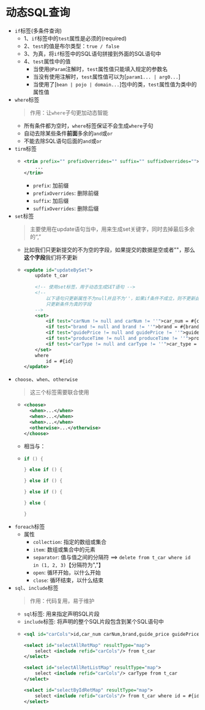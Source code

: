 # 动态SQL查询

- `if`标签(多条件查询)
  - 1、`if`标签中的`test`属性是必须的(required)
  - 2、`test`的值是布尔类型：`true / false` 
  - 3、为真，将`if`标签中的SQL语句拼接到外面的SQL语句中 
  - 4、`test`属性中的值
    - 当使用`@Param`注解时，`test`属性值只能填入规定的参数名
    - 当没有使用注解时，`test`属性值可以为[`param1... | arg0...`]
    - 当使用了[`bean | pojo | domain...`]包中的类，`test`属性值为类中的属性值
- `where`标签
  > 作用：让`where`子句更加动态智能
  - 所有条件都为空时，`where`标签保证不会生成`where`子句
  - 自动去除某些条件**前面**多余的`and`或`or`
  - 不能去除SQL语句后面的`and`或`or`
- `tirm`标签
  - ```xml
    <trim prefix="" prefixOverrides="" suffix="" suffixOverrides="">
        ...
    </trim>
    ```
    - `prefix`: 加前缀
    - `prefixOverrides`: 删除前缀
    - `suffix`: 加后缀
    - `suffixOverrides`: 删除后缀
- `set`标签
  > 主要使用在update语句当中，用来生成set关键字，同时去掉最后多余的“,”
  - 比如我们只更新提交的不为空的字段，如果提交的数据是空或者""，那么**这个字段**我们将不更新
  - ```xml
    <update id="updateBySet">
        update t_car
        
        <!-- 使用set标签，用于动态生成SET语句 -->
        <!-- 
            以下语句只更新属性不为null并且不为''，如果if条件不成立，则不更新此属性
            只更新条件为真的字段
        -->
        <set>
            <if test="carNum != null and carNum != ''">car_num = #{carNum},</if>
            <if test="brand != null and brand != ''">brand = #{brand},</if>
            <if test="guidePrice != null and guidePrice != ''">guide_price = #{guidePrice},</if>
            <if test="produceTime != null and produceTime != ''">produce_time = #{produceTime},</if>
            <if test="carType != null and carType != ''">car_type = #{carType},</if>
        </set>
        where
            id = #{id}
    </update>
    ```
- `choose`、`when`、`otherwise`
  > 这三个标签需要联合使用
  - ```xml
    <choose>
      <when>...</when>
      <when>...</when>
      <when>...</when>
      <otherwise>...</otherwise>
    </choose>
    ```
  - 相当与：
  - ```java
    if () {
    
    } else if () {
    
    } else if () {
    
    } else if () {
    
    } else {

    } 
    ```
- `foreach`标签
  - 属性
    - `collection`: 指定的数组或集合
    - `item`: 数组或集合中的元素
    - `separator`: 值与值之间的分隔符 ==> `delete from t_car where id in (1, 2, 3)`【分隔符为","】
    - `open`: 循环开始，以什么开始
    - `close`: 循环结束，以什么结束
- `sql`、`include`标签
  > 作用：代码复用，易于维护
  - `sql`标签: 用来指定声明SQL片段
  - `include`标签: 将声明的整个SQL片段包含到某个SQL语句中
  - ```xml
    <sql id="carCols">id,car_num carNum,brand,guide_price guidePrice,produce_time produceTime,car_type carType</sql>

    <select id="selectAllRetMap" resultType="map">
        select <include refid="carCols"/> from t_car
    </select>

    <select id="selectAllRetListMap" resultType="map">
        select <include refid="carCols"/> carType from t_car
    </select>

    <select id="selectByIdRetMap" resultType="map">
        select <include refid="carCols"/> from t_car where id = #{id}
    </select>
    ```